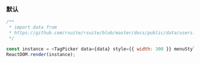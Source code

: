 ### 默认

<!--start-code-->

```js
/**
 * import data from
 * https://github.com/rsuite/rsuite/blob/master/docs/public/data/users.json
 */

const instance = <TagPicker data={data} style={{ width: 300 }} menuStyle={{width: 300}} />;
ReactDOM.render(instance);
```

<!--end-code-->
